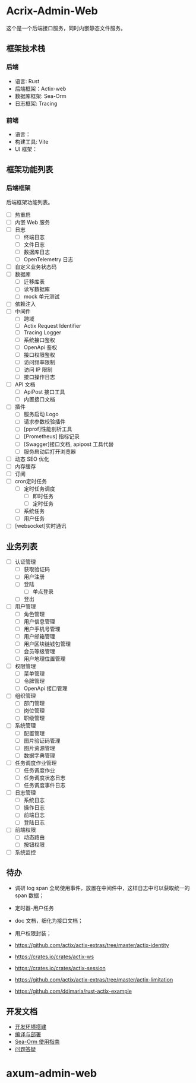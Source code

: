 # Acrix-Admin-Web

这个是一个后端接口服务，同时内嵌静态文件服务。

## 框架技术栈

### 后端

- 语言: Rust
- 后端框架：Actix-web
- 数据库框架: Sea-Orm
- 日志框架: Tracing

### 前端

- 语言：
- 构建工具: Vite
- UI 框架：

## 框架功能列表

### 后端框架

后端框架功能列表。

- [ ] 热重启
- [ ] 内嵌 Web 服务
- [ ] 日志
  - [ ] 终端日志
  - [ ] 文件日志
  - [ ] 数据库日志
  - [ ] OpenTelemetry 日志
- [ ] 自定义业务状态码
- [ ] 数据库
  - [ ] 迁移库表
  - [ ] 读写数据库
  - [ ] mock 单元测试
- [ ] 依赖注入
- [ ] 中间件
  - [ ] 跨域
  - [ ] Actix Request Identifier
  - [ ] Tracing Logger
  - [ ] 系统接口鉴权
  - [ ] OpenApi 鉴权
  - [ ] 接口权限鉴权
  - [ ] 访问频率限制
  - [ ] 访问 IP 限制
  - [ ] 接口操作日志
- [ ] API 文档
  - [ ] ApiPost 接口工具
  - [ ] 内置接口文档
- [ ] 插件
  - [ ] 服务启动 Logo
  - [ ] 请求参数校验插件
  - [ ] [pprof]性能剖析工具
  - [ ] [Prometheus] 指标记录
  - [ ] [Swagger]接口文档, apipost 工具代替
  - [ ] 服务启动后打开浏览器
- [ ] 动态 SEO 优化
- [ ] 内存缓存
- [ ] 订阅
- [ ] cron定时任务
  - [ ] 定时任务调度
    - [ ] 即时任务
    - [ ] 定时任务
  - [ ] 系统任务
  - [ ] 用户任务
- [ ] [websocket]实时通讯

## 业务列表

- [ ] 认证管理
  - [ ] 获取验证码
  - [ ] 用户注册
  - [ ] 登陆
    - [ ] 单点登录
  - [ ] 登出
- [ ] 用户管理
  - [ ] 角色管理
  - [ ] 用户信息管理
  - [ ] 用户手机号管理
  - [ ] 用户邮箱管理
  - [ ] 用户区块链钱包管理
  - [ ] 会员等级管理
  - [ ] 用户地理位置管理
- [ ] 权限管理
  - [ ] 菜单管理
  - [ ] 令牌管理
  - [ ] OpenApi 接口管理
- [ ] 组织管理
  - [ ] 部门管理
  - [ ] 岗位管理
  - [ ] 职级管理
- [ ] 系统管理
  - [ ] 配置管理
  - [ ] 图片验证码管理
  - [ ] 图片资源管理
  - [ ] 数据字典管理
- [ ] 任务调度作业管理
  - [ ] 任务调度作业
  - [ ] 任务调度状态日志
  - [ ] 任务调度事件日志
- [ ] 日志管理
  - [ ] 系统日志
  - [ ] 操作日志
  - [ ] 前端日志
  - [ ] 登陆日志
- [ ] 前端权限
  - [ ] 动态路由
  - [ ] 按钮权限
- [ ] 系统监控

## 待办

- 调研 log span 全局使用事件，放置在中间件中，这样日志中可以获取统一的 span 数据；
- 定时器-用户任务
- doc 文档，细化为接口文档；
- 用户权限封装；

- <https://github.com/actix/actix-extras/tree/master/actix-identity>
- <https://crates.io/crates/actix-ws>
- <https://crates.io/crates/actix-session>
- <https://github.com/actix/actix-extras/tree/master/actix-limitation>
- <https://github.com/ddimaria/rust-actix-example>

## 开发文档

- [开发环境搭建](./docs/开发环境搭建.md)
- [编译与部署](./docs/编译与部署.md)
- [Sea-Orm 使用指南](./docs/Sea-Orm使用指南.md)
- [问题答疑](./docs/Q&A.md)
# axum-admin-web
